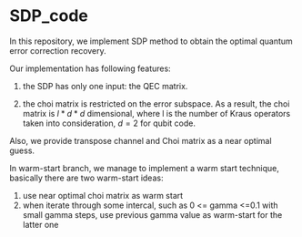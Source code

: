 # SDP_code

In this repository, we implement SDP method to obtain the optimal quantum error correction recovery.

Our implementation has following features:

1. the SDP has only one input: the QEC matrix.

2. the choi matrix is restricted on the error subspace. As a result, the choi matrix is $l*d*d$ dimensional, where l is the number of Kraus operators taken into consideration, $d=2$ for qubit code.

Also, we provide transpose channel and Choi matrix as a near optimal guess.

In warm-start branch, we manage to implement a warm start technique, basically there are two warm-start ideas:
1. use near optimal choi matrix as warm start
2. when iterate through some intercal, such as 0 <= gamma <=0.1 with small gamma steps, use previous gamma value as warm-start for the latter one
